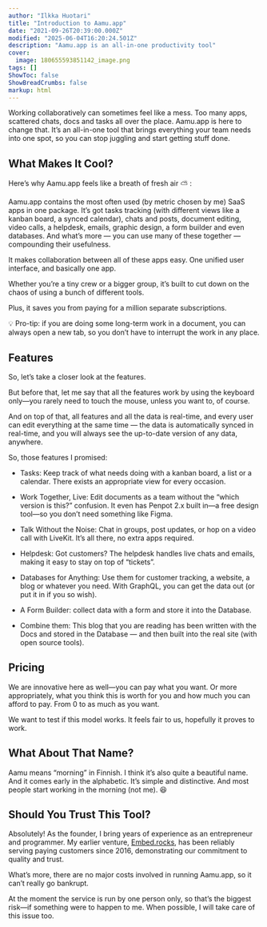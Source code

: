 ```yaml
---
author: "Ilkka Huotari"
title: "Introduction to Aamu.app"
date: "2021-09-26T20:39:00.000Z"
modified: "2025-06-04T16:20:24.501Z"
description: "Aamu.app is an all-in-one productivity tool"
cover:
  image: 180655593851142_image.png
tags: []
ShowToc: false
ShowBreadCrumbs: false
markup: html
---
```


<p>Working collaboratively can sometimes feel like a mess. Too many apps, scattered chats, docs and tasks all over the place. Aamu.app is here to change that. It’s an all-in-one tool that brings everything your team needs into one spot, so you can stop juggling and start getting stuff done.</p><h2>What Makes It Cool?</h2><p>Here’s why Aamu.app feels like a breath of fresh air <span data-node="emoji" data-emoji="⛅️" data-annotation="sun behind cloud" style="user-select: text; font-family: &quot;Twemoji Mozilla&quot;, &quot;Apple Color Emoji&quot;, &quot;Segoe UI Emoji&quot;, &quot;Segoe UI Symbol&quot;, &quot;Noto Color Emoji&quot;, &quot;EmojiOne Color&quot;, &quot;Android Emoji&quot;, sans-serif;"><img alt="sun behind cloud" style="display: none; width: 1em; height: 1em;"><span role="img" aria-label="sun behind cloud" style="display: inline-block;">⛅️</span></span> :</p><p>Aamu.app contains the most often used (by metric chosen by me) SaaS apps in one package. It’s got tasks tracking (with different views like a kanban board, a synced calendar), chats and posts, document editing, video calls, a helpdesk, emails, graphic design, a form builder and even databases. And what’s more — you can use many of these together — compounding their usefulness. </p><p>It makes collaboration between all of these apps easy. One unified user interface, and basically one app. </p><p>Whether you’re a tiny crew or a bigger group, it’s built to cut down on the chaos of using a bunch of different tools.  </p><p>Plus, it saves you from paying for a million separate subscriptions.</p><p><span data-node="emoji" data-emoji="💡" data-annotation="light bulb" style="user-select: text; font-family: &quot;Twemoji Mozilla&quot;, &quot;Apple Color Emoji&quot;, &quot;Segoe UI Emoji&quot;, &quot;Segoe UI Symbol&quot;, &quot;Noto Color Emoji&quot;, &quot;EmojiOne Color&quot;, &quot;Android Emoji&quot;, sans-serif;"><img alt="light bulb" style="display: none; width: 1em; height: 1em;"><span role="img" aria-label="light bulb" style="display: inline-block;">💡</span></span> Pro-tip: if you are doing some long-term work in a document, you can always open a new tab, so you don’t have to interrupt the work in any place.</p><h2>Features</h2><p>So, let’s take a closer look at the features.</p><p>But before that, let me say that all the features work by using the keyboard only—you rarely need to touch the mouse, unless you want to, of course.</p><p>And on top of that, all features and all the data is real-time, and every user can edit everything at the same time — the data is automatically synced in real-time, and you will always see the up-to-date version of any data, anywhere.</p><p>So, those features I promised:</p><ul><li><p>Tasks: Keep track of what needs doing with a kanban board, a list or a calendar. There exists an appropriate view for every occasion. </p></li><li><p>Work Together, Live: Edit documents as a team without the “which version is this?” confusion. It even has Penpot 2.x built in—a free design tool—so you don’t need something like Figma.</p></li><li><p>Talk Without the Noise: Chat in groups, post updates, or hop on a video call with LiveKit. It’s all there, no extra apps required.</p></li><li><p>Helpdesk: Got customers? The helpdesk handles live chats and emails, making it easy to stay on top of “tickets”.</p></li><li><p>Databases for Anything: Use them for customer tracking, a website, a blog or whatever you need. With GraphQL, you can get the data out (or put it in if you so wish).</p></li><li><p>A Form Builder: collect data with a form and store it into the Database.</p></li><li><p>Combine them: This blog that you are reading has been written with the Docs and stored in the Database — and then built into the real site (with open source tools).</p></li></ul><h2>Pricing</h2><p>We are innovative here as well—you can pay what you want. Or more appropriately, what you think this is worth for you and how much you can afford to pay. From 0 to as much as you want. </p><p>We want to test if this model works. It feels fair to us, hopefully it proves to work.</p><h2>What About That Name?</h2><p>Aamu means “morning” in Finnish. I think it’s also quite a beautiful name. And it comes early in the alphabetic. It’s simple and distinctive. And most people start working in the morning (not me). <span data-node="emoji" data-emoji="😆" data-annotation="grinning squinting face" style="user-select: text; font-family: &quot;Twemoji Mozilla&quot;, &quot;Apple Color Emoji&quot;, &quot;Segoe UI Emoji&quot;, &quot;Segoe UI Symbol&quot;, &quot;Noto Color Emoji&quot;, &quot;EmojiOne Color&quot;, &quot;Android Emoji&quot;, sans-serif;"><img alt="grinning squinting face" style="display: none; width: 1em; height: 1em;"><span role="img" aria-label="grinning squinting face" style="display: inline-block;">😆</span></span> </p><h2>Should You Trust This Tool?</h2><p>Absolutely! As the founder, I bring years of experience as an entrepreneur and programmer. My earlier venture, <a target="_blank" rel="noopener noreferrer nofollow" href="http://Embed.rocks">Embed.rocks</a>, has been reliably serving paying customers since 2016, demonstrating our commitment to quality and trust.</p><p>What’s more, there are no major costs involved in running Aamu.app, so it can’t really go bankrupt. </p><p>At the moment the service is run by one person only, so that’s the biggest risk—if something were to happen to me. When possible, I will take care of this issue too.</p><p></p><p></p>